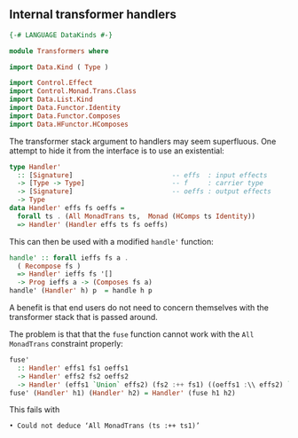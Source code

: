 Internal transformer handlers
-----------------------------

```haskell
{-# LANGUAGE DataKinds #-}

module Transformers where

import Data.Kind ( Type )

import Control.Effect
import Control.Monad.Trans.Class
import Data.List.Kind
import Data.Functor.Identity
import Data.Functor.Composes
import Data.HFunctor.HComposes
```

The transformer stack argument to handlers may seem superfluous. One attempt to
hide it from the interface is to use an existential:
```haskell
type Handler'
  :: [Signature]                         -- effs  : input effects
  -> [Type -> Type]                      -- f     : carrier type
  -> [Signature]                         -- oeffs : output effects
  -> Type
data Handler' effs fs oeffs =
  forall ts . (All MonadTrans ts,  Monad (HComps ts Identity))
  => Handler' (Handler effs ts fs oeffs)
```
This can then be used with a modified `handle'` function:
```haskell
handle' :: forall ieffs fs a .
  ( Recompose fs )
  => Handler' ieffs fs '[]
  -> Prog ieffs a -> (Composes fs a)
handle' (Handler' h) p  = handle h p
```
A benefit is that end users do not need to concern themselves with the transformer
stack that is passed around.

The problem is that that the `fuse` function cannot work with the `All
MonadTrans` constraint properly:
```haskell ignore
fuse'
  :: Handler' effs1 fs1 oeffs1
  -> Handler' effs2 fs2 oeffs2
  -> Handler' (effs1 `Union` effs2) (fs2 :++ fs1) ((oeffs1 :\\ effs2) `Union` oeffs2 )
fuse' (Handler' h1) (Handler' h2) = Handler' (fuse h1 h2)
```
This fails with
```
• Could not deduce ‘All MonadTrans (ts :++ ts1)’
```
